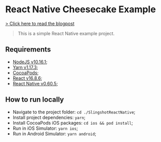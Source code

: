 # React Native Cheesecake Example

[> Click here to read the blogpost](https://cheesecakelabs.com/br/blog/efficient-way-structure-react-native-projects/?utm_source=github)

> This is a simple React Native example project.

## Requirements

- [NodeJS v10.16.1](https://nodejs.org/en/);
- [Yarn v1.17.3](https://yarnpkg.com/en/);
- [CocoaPods](https://cocoapods.org/);
- [React v16.8.6](https://reactjs.org/);
- [React Native v0.60.5](https://facebook.github.io/react-native/docs/getting-started);

## How to run locally

- Navigate to the project folder: `cd ./SlingshotReactNative`;
- Install project dependencies: `yarn`;
- Install CocoaPods iOS packages: `cd ios && pod install`;
- Run in iOS Simulator: `yarn ios`;
- Run in Android Simulator: `yarn android`;
